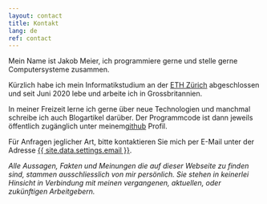 ```yaml
---
layout: contact
title: Kontakt
lang: de
ref: contact
---
```

Mein Name ist Jakob Meier, ich programmiere gerne und stelle gerne Computersysteme zusammen.

Kürzlich habe ich mein Informatikstudium an der <a href="https://www.ethz.ch">ETH Zürich</a> abgeschlossen und seit Juni 2020 lebe und arbeite ich in Grossbritannien.

In meiner Freizeit lerne ich gerne über neue Technologien und manchmal schreibe ich auch Blogartikel darüber.
Der Programmcode ist dann jeweils öffentlich zugänglich unter meinem<a href="https://github.com/jakmeier">github</a> Profil.

Für Anfragen jeglicher Art, bitte kontaktieren Sie mich per E-Mail unter der Adresse <a href="mailto:{{ site.data.settings.email }}">{{ site.data.settings.email }}</a>.

<i>Alle Aussagen, Fakten und Meinungen die auf dieser Webseite zu finden sind, stammen ausschliesslich von mir persönlich. Sie stehen in keinerlei Hinsicht in Verbindung mit meinen vergangenen, aktuellen, oder zukünftigen Arbeitgebern.</i>
